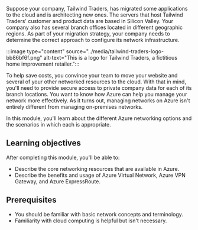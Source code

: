 Suppose your company, Tailwind Traders, has migrated some applications to the cloud and is architecting new ones. The servers that host Tailwind Traders' customer and product data are based in Silicon Valley. Your company also has several branch offices located in different geographic regions. As part of your migration strategy, your company needs to determine the correct approach to configure its network infrastructure.

:::image type="content" source="../media/tailwind-traders-logo-bb86bf6f.png" alt-text="This is a logo for Tailwind Traders, a fictitious home improvement retailer.":::


To help save costs, you convince your team to move your website and several of your other networked resources to the cloud. With that in mind, you'll need to provide secure access to private company data for each of its branch locations. You want to know how Azure can help you manage your network more effectively. As it turns out, managing networks on Azure isn't entirely different from managing on-premises networks.

In this module, you'll learn about the different Azure networking options and the scenarios in which each is appropriate.

## Learning objectives

After completing this module, you'll be able to:

 -  Describe the core networking resources that are available in Azure.
 -  Describe the benefits and usage of Azure Virtual Network, Azure VPN Gateway, and Azure ExpressRoute.

## Prerequisites

 -  You should be familiar with basic network concepts and terminology.
 -  Familiarity with cloud computing is helpful but isn't necessary.
